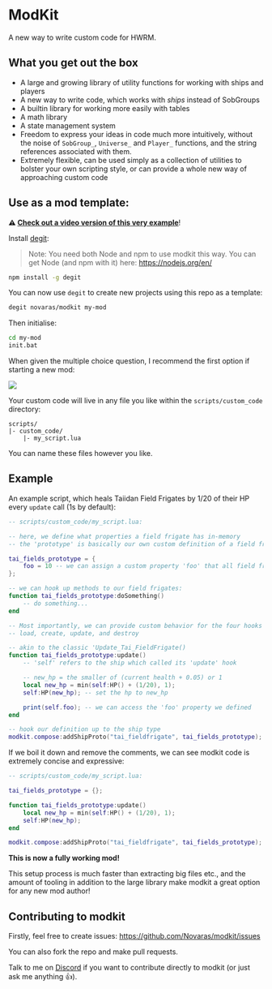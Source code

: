 # ModKit

A new way to write custom code for HWRM.

## What you get out the box

- A large and growing library of utility functions for working with ships and players
- A new way to write code, which works with _ships_ instead of SobGroups
- A builtin library for working more easily with tables
- A math library
- A state management system
- Freedom to express your ideas in code much more intuitively, without the noise of `SobGroup_`, `Universe_` and `Player_` functions, and the string references associated with them.
- Extremely flexible, can be used simply as a collection of utilities to bolster your own scripting style, or can provide a whole new way of approaching custom code

## Use as a mod template:

**⚠️ [Check out a video version of this very example](https://www.youtube.com/watch?v=FmQQPslBmaM)**!

Install [degit](https://www.npmjs.com/package/degit):

> Note: You need both Node and npm to use modkit this way. You can get Node (and npm with it) here: https://nodejs.org/en/

```bash
npm install -g degit
```

You can now use `degit` to create new projects using this repo as a template:

```bash
degit novaras/modkit my-mod
```

Then initialise:

```bash
cd my-mod
init.bat
```

When given the multiple choice question, I recommend the first option if starting a new mod:

<img src="https://i.imgur.com/cWq7AOs.png">

Your custom code will live in any file you like within the `scripts/custom_code` directory:

```
scripts/
|- custom_code/
    |- my_script.lua
```

You can name these files however you like.

## Example

An example script, which heals Taiidan Field Frigates by 1/20 of their HP every `update` call (1s by default):

```lua
-- scripts/custom_code/my_script.lua:

-- here, we define what properties a field frigate has in-memory
-- the 'prototype' is basically our own custom definition of a field frigate

tai_fields_prototype = {
	foo = 10 -- we can assign a custom property 'foo' that all field frigates will have
};

-- we can hook up methods to our field frigates:
function tai_fields_prototype:doSomething()
	-- do something...
end

-- Most importantly, we can provide custom behavior for the four hooks as we please:
-- load, create, update, and destroy

-- akin to the classic 'Update_Tai_FieldFrigate()
function tai_fields_prototype:update() 
	-- 'self' refers to the ship which called its 'update' hook

	-- new_hp = the smaller of (current health + 0.05) or 1
	local new_hp = min(self:HP() + (1/20), 1);
	self:HP(new_hp); -- set the hp to new_hp

	print(self.foo); -- we can access the 'foo' property we defined
end

-- hook our definition up to the ship type
modkit.compose:addShipProto("tai_fieldfrigate", tai_fields_prototype);
```

If we boil it down and remove the comments, we can see modkit code is extremely concise and expressive:

```lua
-- scripts/custom_code/my_script.lua:

tai_fields_prototype = {};

function tai_fields_prototype:update()
	local new_hp = min(self:HP() + (1/20), 1);
	self:HP(new_hp);
end

modkit.compose:addShipProto("tai_fieldfrigate", tai_fields_prototype);
```

**This is now a fully working mod!**

This setup process is much faster than extracting big files etc., and the amount of tooling in addition to the large library make modkit a great option for any new mod author!

## Contributing to modkit

Firstly, feel free to create issues: https://github.com/Novaras/modkit/issues

You can also fork the repo and make pull requests.

Talk to me on [Discord](https://discord.gg/homeworld) if you want to contribute directly to modkit (or just ask me anything :+1:). 
